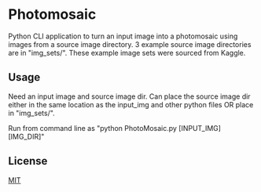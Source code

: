 # Photomosaic 

Python CLI application to turn an input image into a photomosaic using images from a source image directory. 3 example source image directories are in "img_sets/". These example image sets were sourced from Kaggle. 

## Usage 

Need an input image and source image dir. Can place the source image dir either in the same location as the input_img and other python files OR place in "img_sets/". 

Run from command line as "python PhotoMosaic.py [INPUT_IMG] [IMG_DIR]" 

## License 
[MIT](https://choosealicense.com/licenses/mit/)
